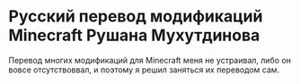 # Русский перевод модификаций Minecraft Рушана Мухутдинова
Перевод многих модификаций для Minecraft меня не устраивал, либо он вовсе отсутствоввал, и поэтому я решил заняться их переводом сам.
